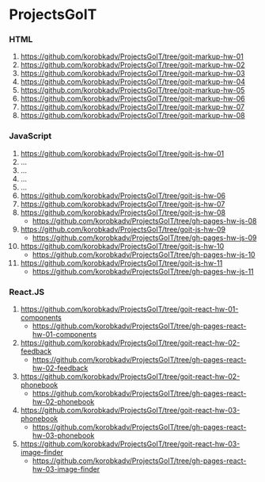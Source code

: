 # ProjectsGoIT

### HTML
01. https://github.com/korobkadv/ProjectsGoIT/tree/goit-markup-hw-01
02. https://github.com/korobkadv/ProjectsGoIT/tree/goit-markup-hw-02
03. https://github.com/korobkadv/ProjectsGoIT/tree/goit-markup-hw-03
04. https://github.com/korobkadv/ProjectsGoIT/tree/goit-markup-hw-04
05. https://github.com/korobkadv/ProjectsGoIT/tree/goit-markup-hw-05
06. https://github.com/korobkadv/ProjectsGoIT/tree/goit-markup-hw-06
07. https://github.com/korobkadv/ProjectsGoIT/tree/goit-markup-hw-07
08. https://github.com/korobkadv/ProjectsGoIT/tree/goit-markup-hw-08

### JavaScript
01. https://github.com/korobkadv/ProjectsGoIT/tree/goit-js-hw-01
02. ...
03. ...
04. ...
05. ...
06. https://github.com/korobkadv/ProjectsGoIT/tree/goit-js-hw-06
07. https://github.com/korobkadv/ProjectsGoIT/tree/goit-js-hw-07
08. https://github.com/korobkadv/ProjectsGoIT/tree/goit-js-hw-08
    - https://github.com/korobkadv/ProjectsGoIT/tree/gh-pages-hw-js-08
09. https://github.com/korobkadv/ProjectsGoIT/tree/goit-js-hw-09
    - https://github.com/korobkadv/ProjectsGoIT/tree/gh-pages-hw-js-09
10. https://github.com/korobkadv/ProjectsGoIT/tree/goit-js-hw-10
    - https://github.com/korobkadv/ProjectsGoIT/tree/gh-pages-hw-js-10
11. https://github.com/korobkadv/ProjectsGoIT/tree/goit-js-hw-11
    - https://github.com/korobkadv/ProjectsGoIT/tree/gh-pages-hw-js-11
   
### React.JS
01. https://github.com/korobkadv/ProjectsGoIT/tree/goit-react-hw-01-components
    - https://github.com/korobkadv/ProjectsGoIT/tree/gh-pages-react-hw-01-components
02. https://github.com/korobkadv/ProjectsGoIT/tree/goit-react-hw-02-feedback
    - https://github.com/korobkadv/ProjectsGoIT/tree/gh-pages-react-hw-02-feedback
03. https://github.com/korobkadv/ProjectsGoIT/tree/goit-react-hw-02-phonebook
    - https://github.com/korobkadv/ProjectsGoIT/tree/gh-pages-react-hw-02-phonebook
04. https://github.com/korobkadv/ProjectsGoIT/tree/goit-react-hw-03-phonebook
    - https://github.com/korobkadv/ProjectsGoIT/tree/gh-pages-react-hw-03-phonebook
05. https://github.com/korobkadv/ProjectsGoIT/tree/goit-react-hw-03-image-finder
    - https://github.com/korobkadv/ProjectsGoIT/tree/gh-pages-react-hw-03-image-finder
